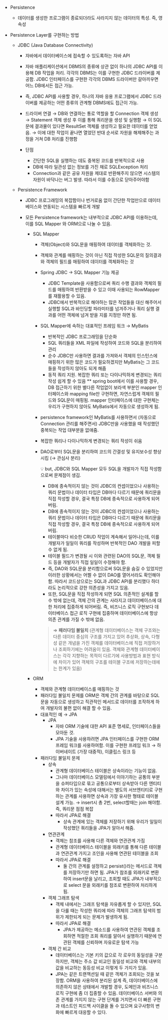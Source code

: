 - Persistence
  - 데이터를 생성한 프로그램이 종료되더라도 사라지지 않는 데이터의 특성. 즉, 영속성
- Persistence Layer를 구현하는 방법

  - JDBC (Java Database Connectivity)

    - 자바에서 데이터베이스에 접속할 수 있도록하는 자바 API
    - 자바 애플리케이션에서 DBMS의 종류에 상관 없이 하나의 JDBC API를 이용해 DB 작업을 처리. 각각의 DBMS는 이를 구현한 JDBC 드라이버를 제공함. JDBC 인터페이스를 구현한 각각의 DBMS 드라이버만 갈아끼우면 어느 DB에서든 접근 가능.
    - 즉, JDBC API를 사용할 경우, 하나의 자바 응용 프로그램에서 JDBC 드라이버를 제공하는 어떤 종류의 관계형 DBMS에도 접근이 가능.
    - 드라이버 연결 → DB와 연결하는 통로 역할을 할 Connection 객체 생성 → Statement 객체 생성 후 이를 통해 쿼리문을 생성 및 실행함 → 이 SQL문에 결과물이 있다면 ResultSet 객체를 생성하고 필요한 데이터를 얻었음. → 이에 대한 작업이 끝나면 열었던 반대 순서로 자원을 해제해주는 과정을 거쳐 DB 처리를 진행함

    - 단점
      - 간단한 SQL을 실행하는 데도 중복된 코드를 반복적으로 사용
      - DB에 따라 일관성 없는 정보를 가진 채로 SQLException 처리
      - Connection과 같은 공유 자원을 제대로 반환해주지 않으면 시스템의 자원이 바닥나는 버그 발생. 따라서 이를 수동으로 닫아주어야함

  - Persistence Framework
    - JDBC 프로그래밍의 복잡함이나 번거로움 없이 간단한 작업만으로 데이터베이스와 연동되는 시스템을 빠르게 개발
    - 모든 Persistence framework는 내부적으로 JDBC API를 이용하는데, 이를 SQL Mapper 와 ORM으로 나눌 수 있음.

      - SQL Mapper
        - 객체(Object)와 SQL문을 매핑하여 데이터를 객체화하는 것.
        - 객체와 관계를 매핑하는 것이 아닌 직접 작성한 SQL문의 질의결과와 객체의 필드를 매핑하여 데이터를 객체화하는 것
        - Spring JDBC → SQL Mapper 기능 제공
          - JDBC Template을 사용함으로써 쿼리 수행 결과와 객체의 필드를 매핑하여 반환받을 수 있고 이때 사용되는 RowMapper를 재활용할 수 있음.
          - JDBC에서 반복적으로 해야하는 많은 작업들을 대신 해주어서 실행할 SQL과 바인딩할 파라미터를 넘겨주거나 쿼리 실행 결과를 어떤 객체에 넘겨 받을 지를 지정만 하면 됨.
        - SQL Mapper에 속하는 대표적인 프레임 워크 → MyBatis
          - 반복적인 JDBC 프로그래밍을 단순화
          - SQL 쿼리들을 XML 파일에 작성하여 코드와 SQL을 분리하여 관리
          - 순수 JDBC만 사용하면 결과를 가져와서 객체의 인스턴스에 매핑하기 위한 많은 코드가 필요하겠지만 MyBatis는 그 코드들을 작성하지 않아도 되게 해줌
          - 동적 쿼리 지원. 복잡한 쿼리 또는 다이나믹하게 변경되는 쿼리 작성 쉽게 할 수 있음
            \*\* spring boot에서 이를 사용할 경우, DB 접근하기 위한 별다른 작업없이 보라색 부분인 mapper 인터페이스와 mapping file만 구현하면, 자연스럽게 객체의 필드와 SQL문이 매핑됨.
            mapper 인터페이스에 대한 구현체는 우리가 구현하지 않아도 MyBatis에서 자동으로 생성하게 됨.
        - persistence framework인 MyBatis를 사용하면서 (자동으로 Connection 관리를 해주면서) JDBC만을 사용했을 때 작성했던 중복되는 작업 대부분을 없애줌.
        - 복잡한 쿼리나 다이나믹하게 변경되는 쿼리 작성이 쉬움
        - DAO로부터 SQL문을 분리하여 코드의 간결성 및 유지보수성 향상시킴 (→ 관심사 분리)
          <aside>
          💡 but, JDBC와 SQL Mapper 모두 SQL을 개발자가 직접 작성함으로써 문제점이 생김.
          
          - DB에 종속적이지 않는 것이 JDBC의 컨셉이었으나 사용하는 쿼리 문법이나 데이터 타입은 DB마다 다르기 때문에 쿼리문을 직접 작성할 경우, 결국 특정 DB에 종속적으로 사용하게 되어버림.
          - DB에 종속적이지 않는 것이 JDBC의 컨셉이었으나 사용하는 쿼리 문법이나 데이터 타입은 DB마다 다르기 때문에 쿼리문을 직접 작성할 경우, 결국 특정 DB에 종속적으로 사용하게 되어버림.
          - 테이블마다 비슷한 CRUD 작업이 계속해서 일어나는데, 이를 개발자가 일일이 쿼리를 작성하며 반복적인 DAO 개발을 피할 수 없게 됨.
          - 테이블 필드가 변경될 시 이와 관련된 DAO의 SQL문, 객체 필드 등을 개발자가 직접 일일이 수정해야 함.
          - 즉, DAO와 SQL문을 분리함으로써 SQL문을 숨길 수 있었지만 이러한 상황에서는 어쩔 수 없이 DAO를 열어서라도 확인해야함. 따라서 코드상으로는 SQL과 JDBC API를 분리했다 하더라도 논리적으로 강한 의존성을 가지고 있음.
          - 또한, SQL문을 직접 작성하게 되면 SQL 의존적인 설계를 할 수 밖에 없는데, 객체 간의 관계는 사라지고 데이터베이스에 대한 처리에 집중하게 되어버림. 즉, 비즈니스 로직 구현보다 데이터베이스 접근 로직 구현에 집중하며 데이터베이스에 항상 의존 관계를 가질 수 밖에 없음.
          
          </aside>
          
          > ⇒ **패러다임 불일치**
          (관계형 데이터베이스는 객체 구조와는 다른 데이터 중심의 구조를 가지고 있어 추상화, 상속, 다형성 같은 개념을 가진 객체를 데이터베이스에 직접 저장하거나 조회하기에는 어려움이 있음. 객체와 관계형 데이터베이스는 각각 지향하는 목적이 다르기에 사용방법과 표현 방식에 차이가 있어 객체의 구조를 테이블 구조에 저장하는데에는 한계가 있음)
          > 

      - ORM
        - 객체와 관계형 데이터베이스를 매핑하는 것
        - 패러다임 불일치 문제를 ORM은 객체 간의 관계를 바탕으로 SQL문을 자동으로 생성하고 직관적인 메서드로 데이터를 조작하게 하여 개발자의 불편 없이 해결 할 수 있음.
        - 대표적인 예 → JPA
          - JPA
            - 자바 ORM 기술에 대한 API 표준 명세로, 인터페이스들을 모아둔 것.
            - JPA 기술을 사용하려면 JPA 인터페이스를 구현한 ORM 프레임 워크를 사용하여함. 이를 구현한 프레임 워크 → 하이버네이트 (가장 대중적), 이클립스 링크 등
        - 패러다임 불일치 문제
          - 상속
            - 관계형 데이터베이스 테이블은 상속이라는 기능이 없음.
            - 그나마 데이터베이스 모델링에서 이야기하는 공통의 부분을 슈퍼타입으로 묶고 공통으로부터 상속받아 다른 엔티티와 차이가 있는 속성에 대해서는 별도의 서브엔티티로 구현하는 관계를 사용하면 상속과 가장 유사한 형태로 테이블 설계 가능.
              → insert시 총 2번, select할때는 join 해야함. 즉, 쿼리문 점점 복잡
            - 따라서 JPA로 해결
              - 상속 관계에 있는 객체를 저장하기 위해 우리가 일일이 작성했던 쿼리들을 JPA가 알아서 해줌.
          - 연관관계
            - 객체는 참조를 사용해 다른 객체와 연관관계 가짐
            - 관계형 데이터베이스 테이블을 외래키를 통해 다른 테이블과 연관관계 가지고 조인을 사용해 연관된 테이블을 조회
            - 따라서 JPA로 해결
              - 둘 간의 관계를 설정하고 persist()라는 메서드로 객체를 저장하기만 하면 됨. JPA가 참조를 외래키로 변환하여 insert문을 날리고, 조회할 때도 JPA가 내부적으로 select 문을 외래키를 참조로 변환하여 처리하게 됨.
          - 객체 그래프 탐색
            - 객체 내에서는 그래프 탐색을 자유롭게 할 수 있지만, SQL을 다룰 때는 작성한 쿼리에 따라 객체의 그래프 탐색의 범위가 제한되게 되는 문제가 발생하게 됨.
            - 따라서 JPA로 해결
              - JPA가 제공하는 메소드를 사용하여 연관된 객체를 조회하면 적절한 조회 쿼리를 알아서 실행하기 때문에 연관된 객체를 신뢰하며 자유로운 탐색 가능
          - 객체 간 비교
            - 데이터베이스는 기본 키의 값으로 각 로우의 동일성을 구분하지만, 객체는 주소 값 비교인 동일성 비교와 객체 내부의 값을 비교하는 동등성 비교 이렇게 두 가지가 있음.
            - JPA는 같은 트랜잭션일 때 같은 객체가 조회되는 것을 보장함.
        ORM을 사용하여 분리된 설계 즉, 데이터베이스에 의존하지 않은 상태에서 개발할 경우, 도메인과 비즈니스 로직 구현에 좀 더 집중할 수 있음. 데이터베이스 서버와 의존 관계를 가지지 않는 구현 단계를 거치면서 더 빠른 구현과 테스트인 피드백 사이클을 돌 수 있으며 요구사항의 변화에 빠르게 대응할 수 있다.
